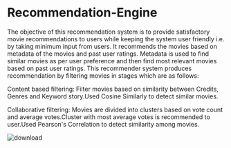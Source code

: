 # Recommendation-Engine

The objective of this recommendation system is to provide satisfactory movie recommendations to users while keeping the system user friendly i.e. by taking minimum input from users. It recommends the movies based on metadata of the movies and past user ratings. Metadata is used to find similar movies as per user preference and then find most relevant movies based on past user ratings. This recommender system produces recommendation by filtering movies in  stages which are as follows:

Content based filtering: 
Filter movies based on similarity between Credits, Genres and Keyword story.Used Cosine Similarly to detect similar movies.

Collaborative filtering:
Movies are divided into clusters based on vote count and average votes.Cluster with most average votes is recommended to user.Used Pearson's Correlation to detect similarity among movies.

![download](https://user-images.githubusercontent.com/60782798/118250841-7f769680-b4c4-11eb-815b-4431e5c9fd5d.jpg)
